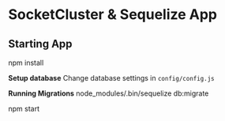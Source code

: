 SocketCluster & Sequelize App
======

## Starting App

npm install

**Setup database**
Change database settings in `config/config.js`

**Running Migrations**
node_modules/.bin/sequelize db:migrate

npm start
